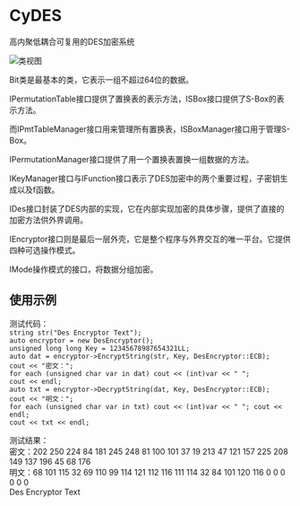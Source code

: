 CyDES
=====

高内聚低耦合可复用的DES加密系统  
  
  
![类视图](ClassDiagram.png)  
  
Bit类是最基本的类，它表示一组不超过64位的数据。  

IPermutationTable接口提供了置换表的表示方法，ISBox接口提供了S-Box的表示方法。  

而IPmtTableManager接口用来管理所有置换表，ISBoxManager接口用于管理S-Box。  

IPermutationManager接口提供了用一个置换表置换一组数据的方法。  

IKeyManager接口与IFunction接口表示了DES加密中的两个重要过程，子密钥生成以及f函数。  

IDes接口封装了DES内部的实现，它在内部实现加密的具体步骤，提供了直接的加密方法供外界调用。  

IEncryptor接口则是最后一层外壳，它是整个程序与外界交互的唯一平台。它提供四种可选操作模式。   
   
IMode操作模式的接口，将数据分组加密。  
  
   
使用示例  
----  
测试代码：  
		`string str("Des Encryptor Text");`  
		`auto encryptor = new DesEncryptor();`  
		`unsigned long long Key = 12345678987654321LL;`  
		`auto dat = encryptor->EncryptString(str, Key, DesEncryptor::ECB);`  
		`cout << "密文：";`  
		`for each (unsigned char var in dat) cout << (int)var << " ";`  
		`cout << endl;`  
		`auto txt = encryptor->DecryptString(dat, Key, DesEncryptor::ECB);`  
		`cout << "明文：";`  
		`for each (unsigned char var in txt) cout << (int)var << " "; cout << endl;`  
		`cout << txt << endl;`  

测试结果：  
密文：202 250 224 84 181 245 248 81 100 101 37 19 213 47 121 157 225 208 149 137 196 45 68 176  
明文：68 101 115 32 69 110 99 114 121 112 116 111 114 32 84 101 120 116 0 0 0 0 0 0  
Des Encryptor Text    
